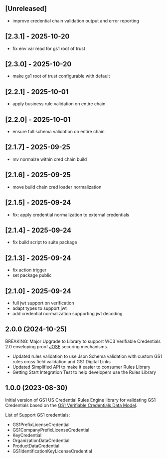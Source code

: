 ## [Unreleased]

- improve credential chain validation output and error reporting

## [2.3.1] - 2025-10-20

- fix env var read for gs1 root of trust


## [2.3.0] - 2025-10-20

- make gs1 root of trust configurable with default


## [2.2.1] - 2025-10-01

- apply business rule validation on entire chain


## [2.2.0] - 2025-10-01

- ensure full schema validation on entire chain


## [2.1.7] - 2025-09-25

- mv normaize within cred chain build


## [2.1.6] - 2025-09-25

- move build chain cred loader normalization


## [2.1.5] - 2025-09-24

- fix: apply credential normalization to external credentials


## [2.1.4] - 2025-09-24

- fix build script to suite package


## [2.1.3] - 2025-09-24

- fix action trigger
- set package public


## [2.1.0] - 2025-09-24

- full jwt support on verification
- adapt types to support jwt
- add credential normalization supporting jwt decoding

2.0.0 (2024-10-25)
---
BREAKING: Major Upgrade to Library to support WC3 Verifiable Credentials 2.0 enveloping proof [JOSE](https://www.w3.org/TR/vc-jose-cose/) securing mechanisms. 

- Updated rules validation to use Json Schema validation with custom GS1 rules cross field validation and GS1 Digital Links
- Updated Simplified API to make it easier to consumer Rules Library
- Getting Start Integration Test to help developers use the Rules Library

1.0.0 (2023-08-30)
---

Initial version of GS1 US Credential Rules Engine library for validating GS1 Credentials based on the [GS1 Verifiable Credentials Data Model](https://ref.gs1.org/gs1/vc/data-model/).

List of Support GS1 credentials:
- GS1PrefixLicenseCredential
- GS1CompanyPrefixLicenseCredential
- KeyCredential
- OrganizationDataCredential
- ProductDataCredential
- GS1IdentificationKeyLicenseCredential

